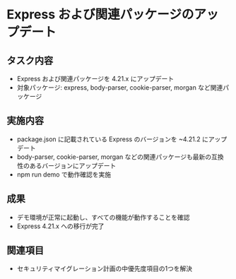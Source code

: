 # Express および関連パッケージのアップデート

## タスク内容
- Express および関連パッケージを 4.21.x にアップデート
- 対象パッケージ: express, body-parser, cookie-parser, morgan など関連パッケージ

## 実施内容
- package.json に記載されている Express のバージョンを ~4.21.2 にアップデート
- body-parser, cookie-parser, morgan などの関連パッケージも最新の互換性のあるバージョンにアップデート
- npm run demo で動作確認を実施

## 成果
- デモ環境が正常に起動し、すべての機能が動作することを確認
- Express 4.21.x への移行が完了

## 関連項目
- セキュリティマイグレーション計画の中優先度項目の1つを解決
